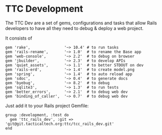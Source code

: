# TTC Development

The TTC Dev are a set of gems, configurations and tasks that allow Rails developers to have all they need to debug & deploy a web project.

It consists of
```
gem 'rake',               '~> 10.4' # to run tasks
gem 'rails-rename',       '~> 1.0'  # to rename the Base app
gem 'web-console',        '~> 2.2'  # to debug on browser
gem 'jbuilder',           '~> 2.3'  # to develop APIs
gem 'quiet_assets',       '~> 1.1'  # to better STDOUT on dev
gem 'rails-erd',          '~> 1.4'  # to create model.png
gem 'spring',             '~> 1.4'  # to auto reload app
gem 'sdoc',               '~> 0.4'  # to generate docs
gem 'byebug',             '~> 8.2'  # to debug
gem 'sqlite3',            '~> 1.3'  # to run tests
gem 'better_errors',      '~> 2.1'  # to debug web dev
gem 'binding_of_caller',  '~> 0.7'  # to debug web dev
```

Just add it to your Rails project Gemfile:
```
group :development, :test do
  gem 'ttc_rails_dev', :git => 'git@git.tacticaltech.org:ttc/tcc_rails_dev.git'
end
```